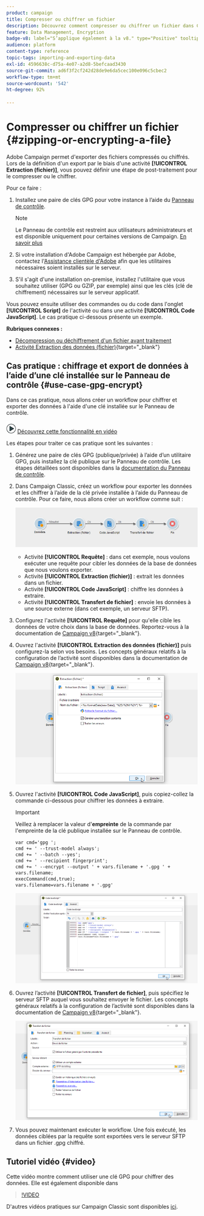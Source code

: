 ```yaml
---
product: campaign
title: Compresser ou chiffrer un fichier
description: Découvrez comment compresser ou chiffrer un fichier dans Campaign avant de le traiter.
feature: Data Management, Encryption
badge-v8: label="S’applique également à la v8." type="Positive" tooltip="S’applique également à Campaign v8."
audience: platform
content-type: reference
topic-tags: importing-and-exporting-data
exl-id: 4596638c-d75a-4e07-a2d8-5befcaad3430
source-git-commit: ad6f3f2cf242d28de9e6da5cec100e096c5cbec2
workflow-type: tm+mt
source-wordcount: '542'
ht-degree: 92%

---
```


# Compresser ou chiffrer un fichier {#zipping-or-encrypting-a-file}

Adobe Campaign permet d&#39;exporter des fichiers compressés ou chiffrés. Lors de la définition d&#39;un export par le biais d&#39;une activité **[!UICONTROL Extraction (fichier)]**, vous pouvez définir une étape de post-traitement pour le compresser ou le chiffrer.

Pour ce faire :

1. Installez une paire de clés GPG pour votre instance à l’aide du [Panneau de contrôle](https://experienceleague.adobe.com/docs/control-panel/using/instances-settings/gpg-keys-management.html?lang=fr#encrypting-data).

   >[!NOTE]
   >
   >Le Panneau de contrôle est restreint aux utilisateurs administrateurs et est disponible uniquement pour certaines versions de Campaign. [En savoir plus](https://experienceleague.adobe.com/docs/control-panel/using/discover-control-panel/key-features.html?lang=fr)
   >

1. Si votre installation d&#39;Adobe Campaign est hébergée par Adobe, contactez l&#39;[Assistance clientèle d&#39;Adobe](https://helpx.adobe.com/fr/enterprise/admin-guide.html/enterprise/using/support-for-experience-cloud.ug.html) afin que les utilitaires nécessaires soient installés sur le serveur.
1. S&#39;il s&#39;agit d&#39;une installation on-premise, installez l&#39;utilitaire que vous souhaitez utiliser (GPG ou GZIP, par exemple) ainsi que les clés (clé de chiffrement) nécessaires sur le serveur applicatif.

Vous pouvez ensuite utiliser des commandes ou du code dans l&#39;onglet **[!UICONTROL Script]** de l&#39;activité ou dans une activité **[!UICONTROL Code JavaScript]**. Le cas pratique ci-dessous présente un exemple.

**Rubriques connexes :**

* [Décompression ou déchiffrement d&#39;un fichier avant traitement](../../platform/using/unzip-decrypt.md)
* [Activité Extraction des données (fichier)](https://experienceleague.adobe.com/docs/campaign/automation/workflows/wf-activities/action-activities/extraction-file.html?lang=fr){target="_blank"}

## Cas pratique : chiffrage et export de données à l’aide d’une clé installée sur le Panneau de contrôle {#use-case-gpg-encrypt}

Dans ce cas pratique, nous allons créer un workflow pour chiffrer et exporter des données à l&#39;aide d&#39;une clé installée sur le Panneau de contrôle.

![](assets/do-not-localize/how-to-video.png) [Découvrez cette fonctionnalité en vidéo](#video)

Les étapes pour traiter ce cas pratique sont les suivantes :

1. Générez une paire de clés GPG (publique/privée) à l’aide d’un utilitaire GPG, puis installez la clé publique sur le Panneau de contrôle. Les étapes détaillées sont disponibles dans la [documentation du Panneau de contrôle](https://experienceleague.adobe.com/docs/control-panel/using/instances-settings/gpg-keys-management.html?lang=fr#encrypting-data).

1. Dans Campaign Classic, créez un workflow pour exporter les données et les chiffrer à l’aide de la clé privée installée à l’aide du Panneau de contrôle. Pour ce faire, nous allons créer un workflow comme suit :

   ![](assets/gpg-workflow-encrypt.png)

   * Activité **[!UICONTROL Requête]** : dans cet exemple, nous voulons exécuter une requête pour cibler les données de la base de données que nous voulons exporter.
   * Activité **[!UICONTROL Extraction (fichier)]** : extrait les données dans un fichier.
   * Activité **[!UICONTROL Code JavaScript]** : chiffre les données à extraire.
   * Activité **[!UICONTROL Transfert de fichier]** : envoie les données à une source externe (dans cet exemple, un serveur SFTP).

1. Configurez l&#39;activité **[!UICONTROL Requête]** pour qu&#39;elle cible les données de votre choix dans la base de données. Reportez-vous à la documentation de [Campaign v8](https://experienceleague.adobe.com/docs/campaign/automation/workflows/wf-activities/targeting-activities/query.html?lang=fr){target="_blank"}.

1. Ouvrez l&#39;activité **[!UICONTROL Extraction des données (fichier)]** puis configurez-la selon vos besoins. Les concepts généraux relatifs à la configuration de l’activité sont disponibles dans la documentation de [Campaign v8](https://experienceleague.adobe.com/docs/campaign/automation/workflows/wf-activities/action-activities/extraction-file.html?lang=fr){target="_blank"}.

   ![](assets/gpg-data-extraction.png)

1. Ouvrez l&#39;activité **[!UICONTROL Code JavaScript]**, puis copiez-collez la commande ci-dessous pour chiffrer les données à extraire.

   >[!IMPORTANT]
   >
   >Veillez à remplacer la valeur d&#39;**empreinte** de la commande par l&#39;empreinte de la clé publique installée sur le Panneau de contrôle.

   ```
   var cmd='gpg ';
   cmd += ' --trust-model always';
   cmd += ' --batch --yes';
   cmd += ' --recipient fingerprint';
   cmd += ' --encrypt --output ' + vars.filename + '.gpg ' + vars.filename;
   execCommand(cmd,true);
   vars.filename=vars.filename + '.gpg'
   ```

   ![](assets/gpg-script.png)

1. Ouvrez l’activité **[!UICONTROL Transfert de fichier]**, puis spécifiez le serveur SFTP auquel vous souhaitez envoyer le fichier. Les concepts généraux relatifs à la configuration de l’activité sont disponibles dans la documentation de [Campaign v8](https://experienceleague.adobe.com/docs/campaign/automation/workflows/wf-activities/event-activities/file-transfer.html?lang=fr){target="_blank"}.

   ![](assets/gpg-file-transfer.png)

1. Vous pouvez maintenant exécuter le workflow. Une fois exécuté, les données ciblées par la requête sont exportées vers le serveur SFTP dans un fichier .gpg chiffré.

## Tutoriel vidéo {#video}

Cette vidéo montre comment utiliser une clé GPG pour chiffrer des données. Elle est également disponible dans

>[!VIDEO](https://video.tv.adobe.com/v/41327?quality=12&captions=fre_fr)

D&#39;autres vidéos pratiques sur Campaign Classic sont disponibles [ici](https://experienceleague.adobe.com/docs/campaign-classic-learn/tutorials/overview.html?lang=fr).

